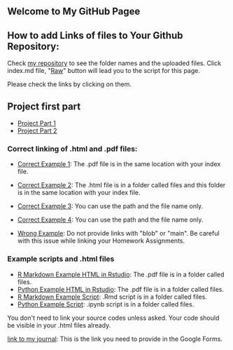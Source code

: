 ## Welcome to My GitHub Pagee

## How to add Links of files to Your Github Repository:

Check [my repository](https://github.com/BU-IE-423/fall-23-mrgklp) to see the folder names and the uploaded files. Click index.md file, "[Raw](https://raw.githubusercontent.com/BU-IE-423/fall-23-mrgklp/main/index.md)" button will lead you to the script for this page. 

Please check the links by clicking on them. 

## Project first part

* [Project Part 1](IE_423_Project_Part_1_final.html)
* [Project Part 2](IE_423_Project_Part2_final.html)

### Correct linking of .html and .pdf files:


* [Correct Example 1](https://bu-ie-423.github.io/fall-23-ilaydacelenkk/IE423_Fall23_Syllabus.pdf): The .pdf file is in the same location with your index file.
* [Correct Example 2](https://bu-ie-423.github.io/fall-23-ilaydacelenkk/files/How%20to%20export%20your%20work%20as%20an%20HTML%20file.pdf): The .html file is in a folder called files and this folder is in the same location with your index file.

* [Correct Example 3](IE423_Fall23_Syllabus.pdf): You can use the path and the file name only.

* [Correct Example 4](files/How%20to%20export%20your%20work%20as%20an%20HTML%20file.pdf): You can use the path and the file name only.

* [Wrong Example](https://github.com/BU-IE-423/fall-23-ilaydacelenkk/blob/main/IE423_Fall23_Syllabus.pdf): Do not provide links with "blob" or "main". Be careful with this issue while linking your Homework Assignments.


### Example scripts and .html files
* [R Markdown Example HTML in Rstudio](files/R_Markdown_Example_in_RStudio.html): The .pdf file is in a folder called files.
* [Python Example HTML in Rstudio](files/python_example_in_Jupyter_Notebook.html): The .pdf file is in a folder called files.
* [R Markdown Example Script](https://github.com/BU-IE-423/fall-23-ilaydacelenkk/blob/main/files/R_Markdown_Example_in_RStudio.Rmd): .Rmd script is in a folder called files.
* [Python Example Script](https://github.com/BU-IE-423/fall-23-ilaydacelenkk/blob/main/files/python_example_in_Jupyter_Notebook.ipynb): .ipynb script is in a folder called files.

You don't need to link your source codes unless asked. Your code should be visible in your .html files already. 



[link to my journal](https://bu-ie-423.github.io/fall-23-ilaydacelenkk/): This is the link you need to provide in the Google Forms.


